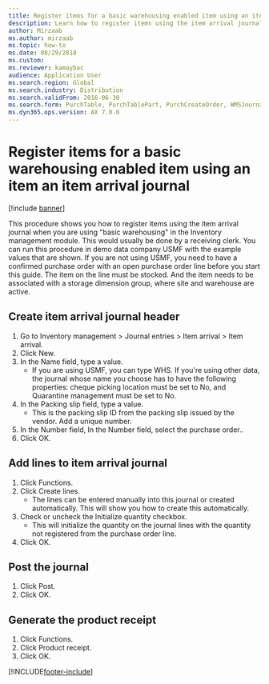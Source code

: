 ```yaml
--- 
title: Register items for a basic warehousing enabled item using an item an item arrival journal
description: Learn how to register items using the item arrival journal when you are using "basic warehousing" in the Inventory management module.
author: Mirzaab
ms.author: mirzaab
ms.topic: how-to
ms.date: 08/29/2018
ms.custom:
ms.reviewer: kamaybac    
audience: Application User
ms.search.region: Global
ms.search.industry: Distribution
ms.search.validFrom: 2016-06-30
ms.search.form: PurchTable, PurchTablePart, PurchCreateOrder, WMSJournalTable, WMSJournalCreate, PurchEditLines 
ms.dyn365.ops.version: AX 7.0.0 
---
```


# Register items for a basic warehousing enabled item using an item an item arrival journal

[!include [banner](../../includes/banner.md)]

This procedure shows you how to register items using the item arrival journal when you are using "basic warehousing" in the Inventory management module. This would usually be done by a receiving clerk. You can run this procedure in demo data company USMF with the example values that are shown.  If you are not using USMF, you need to have a confirmed purchase order with an open purchase order line before you start this guide. The item on the line must be stocked. And the item needs to be associated with a storage dimension group, where site and warehouse are active.


## Create item arrival journal header
1. Go to Inventory management > Journal entries > Item arrival > Item arrival.
2. Click New.
3. In the Name field, type a value.
    * If you are using USMF, you can type WHS. If you're using other data, the journal whose name you choose has to have the following properties: cheque picking location must be set to No, and Quarantine management must be set to No.  
4. In the Packing slip field, type a value.
    * This is the packing slip ID from the packing slip issued by the vendor. Add a unique number.  
5. In the Number field, In the Number field, select the purchase order..
6. Click OK.

## Add lines to item arrival journal
1. Click Functions.
2. Click Create lines.
    * The lines can be entered manually into this journal or created automatically. This will show you how to create this automatically.  
3. Check or uncheck the Initialize quantity checkbox.
    * This will initialize the quantity on the journal lines with the quantity not registered from the purchase order line.  
4. Click OK.

## Post the journal
1. Click Post.
2. Click OK.

## Generate the product receipt
1. Click Functions.
2. Click Product receipt.
3. Click OK.



[!INCLUDE[footer-include](../../../includes/footer-banner.md)]